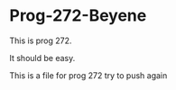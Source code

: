 Prog-272-Beyene
===============

This is prog 272.

It should be easy.

This is a file for prog 272
try to push again